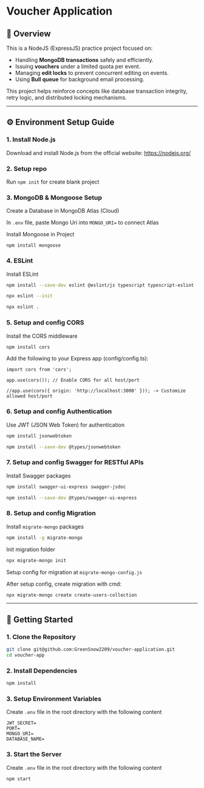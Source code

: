 # Voucher Application

## 📝 Overview

This is a NodeJS (ExpressJS) practice project focused on:

- Handling **MongoDB transactions** safely and efficiently.
- Issuing **vouchers** under a limited quota per event.
- Managing **edit locks** to prevent concurrent editing on events.
- Using **Bull queue** for background email processing.

This project helps reinforce concepts like database transaction integrity, retry logic, and distributed locking mechanisms.

---

## ⚙️ Environment Setup Guide

### 1. Install Node.js

Download and install Node.js from the official website:
https://nodejs.org/

### 2. Setup repo

Run `npm init` for create blank project

### 3. MongoDB & Mongoose Setup

Create a Database in MongoDB Atlas (Cloud)

In `.env` file, paste Mongo Uri into `MONGO_URI=` to connect Atlas

Install Mongoose in Project

`npm install mongoose`

### 4. ESLint

Install ESLint

```bash
npm install --save-dev eslint @eslint/js typescript typescript-eslint
```

```bash
npx eslint --init
```

```bash
npx eslint .
```

### 5. Setup and config CORS

Install the CORS middleware

```bash
npm install cors
```

Add the following to your Express app (config/config.ts):

```
import cors from 'cors';

app.use(cors()); // Enable CORS for all host/port

//app.use(cors({ origin: 'http://localhost:3000' })); -> Customize allowed host/port
```

### 6. Setup and config Authentication

Use JWT (JSON Web Token) for authentication

```bash
npm install jsonwebtoken
```

```bash
npm install --save-dev @types/jsonwebtoken
```

### 7. Setup and config Swagger for RESTful APIs

Install Swagger packages

```bash
npm install swagger-ui-express swagger-jsdoc
```

```bash
npm install --save-dev @types/swagger-ui-express
```

### 8. Setup and config Migration

Install ```migrate-mongo``` packages

```bash
npm install -g migrate-mongo
```

Init migration folder

```bash
npx migrate-mongo init
```

Setup config for migration at ```migrate-mongo-config.js```

After setup config, create migration with cmd:

```bash
npx migrate-mongo create create-users-collection
```

---

## 🚀 Getting Started

### 1. Clone the Repository

```bash
git clone git@github.com:GreenSnow2209/voucher-application.git
cd voucher-app
```

### 2. Install Dependencies

```bash
npm install
```

### 3. Setup Environment Variables

Create `.env` file in the root directory with the following content

```
JWT_SECRET=
PORT=
MONGO_URI=
DATABASE_NAME=
```

### 3. Start the Server

Create `.env` file in the root directory with the following content

```bash
npm start
```
